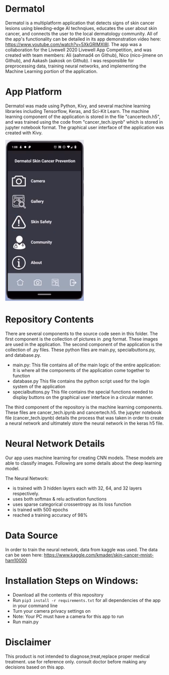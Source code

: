 # Dermatol
Dermatol is a multiplatform application that detects signs of skin cancer lesions using bleeding-edge AI technqiues, educates the user about skin cancer, and connects the user to the local dermatology community. All of the app's functionality can be detailed in  its app demonstration video here: https://www.youtube.com/watch?v=5XkGRIMXI8I. The app was a collaboration for the Livewell 2020 Livewell App Competition, and was created with team members: Ali (aahmad4 on Github), Nico (nico-jimene on Github), and Aakash (aakosk on Github).
I was responsible for preprocessing data, training neural networks, and implementing the Machine Learning portion of the application.


# App Platform
Dermatol was made using Python, Kivy, and several machine learning libraries including Tensorflow, Keras, and Sci-Kit Learn. The machine learning component of the application is stored in the file "cancertech.h5", and was trained using the code from "cancer_tech.ipynb" which is stored in jupyter notebook format. The graphical user interface of the application was created with Kivy.

![](appdemo.PNG)


# Repository Contents
There are several components to the source code seen in this folder. The first component is the collection of pictures in .png format. These images are used in the application. The second component of the application is the collection of .py files. These python files are main.py, specialbuttons.py, and database.py.
  * main.py:
    This file contains all of the main logic of the entire application: It is where all the components of the application come     together to function
  * database.py
    This file contains the python script used for the login system of the application
  * specialbuttons.py
    This file contains the special functions needed to display buttons on the graphical user interface in a circular manner.
  
The third component of the repository is the machine learning components. These files are cancer_tech.ipynb and cancertech.h5. the jupyter notebook file (cancer_tech.ipynb) details the process that was taken in order to create a neural network and ultimately store the neural network in the keras h5 file. 

# Neural Network Details
 Our app uses machine learning for creating CNN models. These models are able to classify images. Following are some details about the deep learning model.
 
 The Neural Network:
 * is trained with 3 hidden layers each with 32, 64, and 32 layers respectively.
 * uses both softmax & relu activation functions
 * uses sparse categorical crossentropy as its loss function
 * is trained with 500 epochs
 * reached a training accuracy of 98%
 
 # Data Source
 In order to train the neural network, data from kaggle was used. The data can be seen here: https://www.kaggle.com/kmader/skin-cancer-mnist-ham10000
 
 
 # Installation Steps on Windows:
 * Download all the contents of this repository
 * Run ```pip3 install -r requirements.txt``` for all dependencies of the app in your command line
 * Turn your camera privacy settings on
 * Note: Your PC must have a camera for this app to run
 * Run main.py
 
 



# Disclaimer
This product is not intended to diagnose,treat,replace proper medical treatment. use for reference only. consult doctor before making any decisions based on this app.



